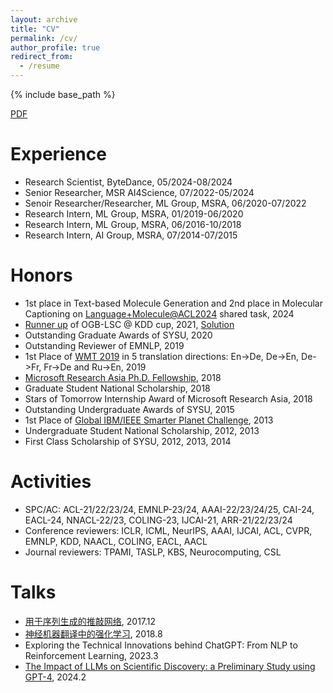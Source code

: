 ```yaml
---
layout: archive
title: "CV"
permalink: /cv/
author_profile: true
redirect_from:
  - /resume
---
```


{% include base_path %}

[PDF](https://apeterswu.github.io/files/lijunwu_cv.pdf)

<!-- Education
======
* B.S, Sun Yat-Sen University, 08/2011-07/2015
  * School of Information Science and Technology
* Ph.D, Sun Yat-Sen University, 08/2015-06/2020
  * School of Data and Computer Science
  * Joint Ph.D. Program between SYSU and MSRA -->

Experience
======
* Research Scientist, ByteDance, 05/2024-08/2024
* Senior Researcher, MSR AI4Science, 07/2022-05/2024
* Senoir Researcher/Researcher, ML Group, MSRA, 06/2020-07/2022
* Research Intern, ML Group, MSRA, 01/2019-06/2020
  <!-- * Mentor: [Dr. Tao Qin](http://research.microsoft.com/en-us/people/taoqin/) -->
* Research Intern, ML Group, MSRA, 06/2016-10/2018
  <!-- * Mentor: [Dr. Tao Qin](http://research.microsoft.com/en-us/people/taoqin/), [Dr. Fei Tian](https://ustctf.github.io/) -->
* Research Intern, AI Group, MSRA, 07/2014-07/2015
  <!-- * Mentor: [Dr. Tie-Yan Liu](https://www.microsoft.com/en-us/research/people/tyliu/) -->
  
Honors
======
* 1st place in Text-based Molecule Generation and 2nd place in Molecular Captioning on [Language+Molecule@ACL2024](https://language-plus-molecules.github.io/#leaderboard) shared task, 2024
* [Runner up](https://ogb.stanford.edu/kddcup2021/results/#final_pcqm4m) of OGB-LSC @ KDD cup, 2021, [Solution](https://github.com/TransfromerMeetsGraph/GNNLearner)
* Outstanding Graduate Awards of SYSU, 2020
* Outstanding Reviewer of EMNLP, 2019
* 1st Place of [WMT 2019](http://matrix.statmt.org/?metric%5Bid%5D=5&mode=bestn&test_set%5Bid%5D=27) in 5 translation directions: En->De, De->En, De->Fr, Fr->De and Ru->En, 2019
* [Microsoft Research Asia Ph.D. Fellowship](https://www.microsoft.com/en-us/research/academic-program/fellowships-microsoft-research-asia/#!fellows), 2018
* Graduate Student National Scholarship, 2018
* Stars of Tomorrow Internship Award of Microsoft Research Asia, 2018
* Outstanding Undergraduate Awards of SYSU, 2015
* 1st Place of [Global IBM/IEEE Smarter Planet Challenge](http://www.sysu.edu.cn/2012/en/news/new05/14334.htm), 2013
* Undergraduate Student National Scholarship, 2012, 2013
* First Class Scholarship of SYSU, 2012, 2013, 2014

Activities
======
* SPC/AC: ACL-21/22/23/24, EMNLP-23/24, AAAI-22/23/24/25, CAI-24, EACL-24, NNACL-22/23, COLING-23, IJCAI-21, ARR-21/22/23/24
* Conference reviewers: ICLR, ICML, NeurIPS, AAAI, IJCAI, ACL, CVPR, EMNLP, KDD, NAACL, COLING, EACL, AACL
* Journal reviewers: TPAMI, TASLP, KBS, Neurocomputing, CSL

Talks
======
* [用于序列生成的推敲网络](https://www.msra.cn/zh-cn/news/features/nips17-online-sharing-lijun-wu-20171206), 2017.12
* [神经机器翻译中的强化学习](https://zhuanlan.zhihu.com/p/41960810), 2018.8
* Exploring the Technical Innovations behind ChatGPT: From NLP to Reinforcement Learning, 2023.3
* [The Impact of LLMs on Scientific Discovery: a Preliminary Study using GPT-4](https://superagi.com/agi-leap-summit/#best?utm_source=superagi&utm_medium=email&utm_campaign=177127&ext_user_id=525f5fc2&ctrkid=28e3670e31c), 2024.2

<!-- Publications
======
  <ul>{% for post in site.publications %}
    {% include archive-single-cv.html %}
  {% endfor %}</ul> -->
  
